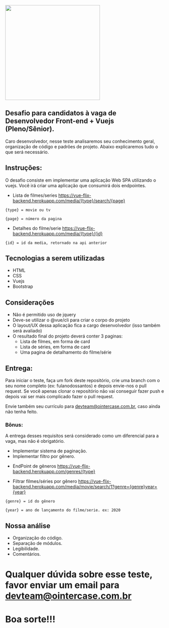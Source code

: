 <p>
    <img src="https://s3.amazonaws.com/img-intercase/wp-content/uploads/2018/10/24205748/logoWebsite1.png" width="300">
</p>

## Desafio para candidatos à vaga de Desenvolvedor Front-end + Vuejs (Pleno/Sênior).
Caro desenvolvedor, nesse teste analisaremos seu conhecimento geral, organização de código e padrões de projeto. 
Abaixo explicaremos tudo o que será necessário.

## Instruções:
O desafio consiste em implementar uma aplicação Web SPA utilizando o vuejs.
Você irá criar uma aplicação que consumirá dois endpointes.

* Lista de filmes/series
https://vue-flix-backend.herokuapp.com/media/{type}/search/{page}

``
{type} = movie ou tv
``

``
{page} = número da pagina
``

* Detalhes do filme/serie
https://vue-flix-backend.herokuapp.com/media/{type}/{id}

``
{id} = id da media, retornado na api anterior
``

## Tecnologias a serem utilizadas
* HTML
* CSS
* Vuejs
* Bootstrap

## Considerações
+ Não é permitido uso de jquery
+ Deve-se utilizar o @vue/cli para criar o corpo do projeto
+ O layout/UX dessa aplicação fica a cargo desenvolvedor (isso também será avaliado)
+ O resultado final do projeto deverá conter 3 paginas:
    + Lista de filmes, em forma de card
    + Lista de séries, em forma de card
    + Uma pagina de detalhamento do filme/série

## Entrega:
Para iniciar o teste, faça um fork deste repositório, crie uma branch com o seu nome completo (ex: fulanodossantos) e depois envie-nos o pull request. 
Se você apenas clonar o repositório não vai conseguir fazer push e depois vai ser mais complicado fazer o pull request.

Envie também seu currículo para devteam@ointercase.com.br, caso ainda não tenha feito.

### Bônus:
A entrega desses requisitos será considerado como um diferencial para a vaga, mas não é obrigatório.

+ Implementar sistema de paginação.
+ Implementar filtro por gênero.

* EndPoint de gêneros
https://vue-flix-backend.herokuapp.com/genres/{type}

* Filtrar filmes/séries por gênero
https://vue-flix-backend.herokuapp.com/media/movie/search/1?genre={genre}year={year}

``
{genre} = id do gênero
``

``
{year} = ano de lançamento do filme/serie. ex: 2020
``

## Nossa análise
* Organização do código.
* Separação de módulos.
* Legibilidade.
* Comentários.

# Qualquer dúvida sobre esse teste, favor enviar um email para devteam@ointercase.com.br


# Boa sorte!!!


